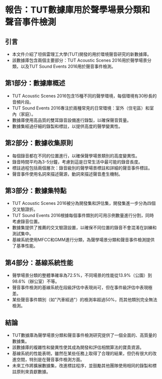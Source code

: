 # 報告：TUT數據庫用於聲學場景分類和聲音事件檢測

## 引言
- 本文件介紹了坦佩雷理工大學(TUT)開發的用於環境聲音研究的新數據庫。
- 該數據庫包含兩個主要部分：TUT Acoustic Scenes 2016用於聲學場景分類，以及TUT Sound Events 2016用於聲音事件檢測。

## 第1部分：數據庫概述

- TUT Acoustic Scenes 2016包含15種不同的聲學環境，每個環境有30秒長的音頻片段。
- TUT Sound Events 2016專注於兩種常見的日常環境：室外（住宅區）和室內（家庭）。
- 數據庫使用高品質的雙耳錄音設備進行錄製，以確保聲音質量。
- 數據集經過仔細的錄製和標註，以提供高度的聲學變異性。

## 第2部分：數據收集原則

- 每個錄音都在不同的位置進行，以確保聲學場景類別的高度變異性。
- 錄音時間平均為3-5分鐘，考慮到這是日常生活中最可能的錄音長度。
- 標註過程包括兩個層次：錄音級別的聲學場景標註和詳細的聲音事件標註。
- 聲音事件使用名詞來描述聲源，動詞來描述聲音產生機制。

## 第3部分：數據集特點

- TUT Acoustic Scenes 2016被分為開發集和評估集，開發集進一步分為四個交叉驗證折。
- TUT Sound Events 2016根據每個事件類別的可用示例數量進行分割，同時考慮錄音位置。
- 數據集提供了推薦的交叉驗證設置，以確保不同位置的錄音不會混淆在訓練和測試集中。
- 基線系統使用MFCC和GMM進行分類，為聲學場景分類和聲音事件檢測提供了基準性能。

## 第4部分：基線系統性能

- 聲學場景分類的整體準確率為72.5%，不同場景的性能從13.9%（公園）到98.6%（辦公室）不等。
- 聲音事件檢測的基線系統在段級評估中表現尚可，但在事件級評估中表現極差。
- 某些聲音事件類別（如"汽車經過"）的檢測率超過50%，而其他類別完全無法檢測。

## 結論
- TUT數據庫為聲學場景分類和聲音事件檢測研究提供了一個全面的、高質量的數據集。
- 該數據庫的複雜性和變異性使其成為開發和評估相關算法的寶貴資源。
- 基線系統的性能表明，雖然在某些任務上取得了合理的結果，但仍有很大的改進空間，特別是在聲音事件檢測方面。
- 未來工作將擴展數據集，改進標註程序，並鼓勵其他團隊使用相同的錄製和標註原則來貢獻數據。